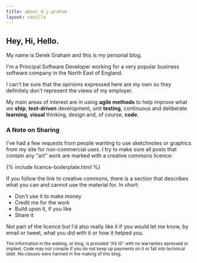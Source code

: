 ```yaml
---
title: about d.j.graham
layout: vanilla
---
```


## Hey, Hi, Hello.

My name is Derek Graham and this is my personal blog. 

I'm a Principal Software Developer working for a very popular business 
software company in the North East of England. 

I can't be sure that the opinions expressed here are my own so they definitely 
don't represent the views of my employer.

My main areas of interest are in using **agile methods** to help improve what 
we **ship**, **test-driven** development, unit **testing**, continuous and 
deliberate **learning**, **visual** thinking, design and, of course, **code**.

### A Note on Sharing

I've had a few requests from people wanting to use sketchnotes or graphics from my 
site for non-commercial uses. I try to make sure all posts that contain any "art" 
work are marked with a creative commons licence:

{% include licence-boilerplate.html %}

If you follow the link to creative commons, there is a section that describes what 
you can and cannot use the material for. In short:

* Don't use it to make money
* Credit me for the work
* Build upon it, if you like 
* Share it

Not part of the licence but I'd also really like it if you would let me know, 
by email or tweet, what you did with it or how it helped you. 

<small>The information in the weblog, or blog, is provided "AS IS" with no warranties
epressed or implied. Code may not compile if you do not keep up payments on it or 
fall into technical debt. No classes were harmed in the making of this blog.</small>

